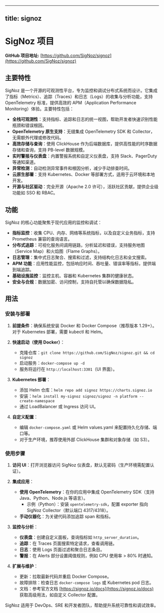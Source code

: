 
---
title: signoz
---

# SigNoz 项目

**GitHub 项目地址:** [https://github.com/SigNoz/signoz](https://github.com/SigNoz/signoz)

## 主要特性

SigNoz 是一个开源的可观测性平台，专为监控和调试分布式系统而设计。它集成了指标（Metrics）、追踪（Traces）和日志（Logs）的收集与分析功能，支持 OpenTelemetry 标准，提供高效的 APM（Application Performance Monitoring）体验。主要特性包括：

- **全栈可观测性**：支持指标、追踪和日志的统一视图，帮助开发者快速识别性能瓶颈和错误根因。
- **OpenTelemetry 原生支持**：无缝集成 OpenTelemetry SDK 和 Collector，无需额外代理或修改代码。
- **高效存储与查询**：使用 ClickHouse 作为后端数据库，提供高性能的时序数据存储和查询，支持 PB-level 数据规模。
- **实时警报与仪表盘**：内置警报系统和自定义仪表盘，支持 Slack、PagerDuty 等通知渠道。
- **异常检测**：自动检测异常事件和根因分析，减少手动排查时间。
- **云原生部署**：支持 Kubernetes、Docker 等部署方式，适用于云环境和本地开发。
- **开源与社区驱动**：完全开源（Apache 2.0 许可），活跃社区贡献，提供企业级功能如 SSO 和 RBAC。

## 功能

SigNoz 的核心功能聚焦于现代应用的监控和调试：

- **指标监控**：收集 CPU、内存、网络等系统指标，以及自定义业务指标，支持 Prometheus 兼容的查询语言。
- **分布式追踪**：可视化服务间调用链路，分析延迟和错误，支持服务地图（Service Map）和火焰图（Flame Graphs）。
- **日志管理**：集中式日志聚合、搜索和过滤，支持结构化日志和全文搜索。
- **APM 功能**：应用性能监控，包括响应时间、吞吐量、错误率等指标，提供端到端追踪。
- **基础设施监控**：监控主机、容器和 Kubernetes 集群的健康状态。
- **安全与合规**：数据加密、访问控制，支持自托管以确保数据隐私。

## 用法

### 安装与部署

1. **前提条件**：确保系统安装 Docker 和 Docker Compose（推荐版本 1.29+）。对于 Kubernetes 部署，需要 kubectl 和 Helm。

2. **快速启动（使用 Docker）**：
   - 克隆仓库：`git clone https://github.com/SigNoz/signoz.git && cd signoz`
   - 启动服务：`docker-compose up -d`
   - 服务将运行在 `http://localhost:3301`（UI 界面）。

3. **Kubernetes 部署**：
   - 添加 Helm 仓库：`helm repo add signoz https://charts.signoz.io`
   - 安装：`helm install my-signoz signoz/signoz -n platform --create-namespace`
   - 通过 LoadBalancer 或 Ingress 访问 UI。

4. **自定义配置**：
   - 编辑 `docker-compose.yaml` 或 Helm values.yaml 来配置持久化存储、端口等。
   - 对于生产环境，推荐使用外部 ClickHouse 集群和对象存储（如 S3）。

### 使用步骤

1. **访问 UI**：打开浏览器访问 SigNoz 仪表盘，默认无密码（生产环境需配置认证）。

2. **集成应用**：
   - **使用 OpenTelemetry**：在你的应用中集成 OpenTelemetry SDK（支持 Java、Python、Node.js 等语言）。
     - 示例（Python）：安装 `opentelemetry-sdk`，配置 exporter 指向 SigNoz Collector（默认端口 4317/4318）。
   - **手动仪器化**：为关键代码添加追踪 span 和指标。

3. **监控与分析**：
   - **仪表盘**：创建自定义面板，查询指标如 `http_server_duration`。
   - **追踪**：在 Traces 页面搜索特定请求，查看调用链。
   - **日志**：使用 Logs 页面过滤和聚合日志条目。
   - **警报**：在 Alerts 部分设置阈值规则，例如 CPU 使用率 > 80% 时通知。

4. **扩展与维护**：
   - 更新：拉取最新代码并重启 Docker Compose。
   - 故障排除：检查日志 `docker-compose logs` 或 Kubernetes pod 日志。
   - 文档：参考官方文档 [https://signoz.io/docs](https://signoz.io/docs) 获取高级用法，如自定义 Collector 配置。

SigNoz 适用于 DevOps、SRE 和开发者团队，帮助提升系统可靠性和调试效率。